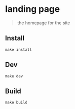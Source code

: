 # landing page

> the homepage for the site

## Install

    make install

## Dev

    make dev

## Build

    make build
